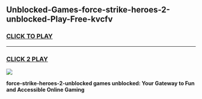 
## Unblocked-Games-force-strike-heroes-2-unblocked-Play-Free-kvcfv
<h3>
<a href="https://premium76.site?title=force-strike-heroes-2-unblocked&ref=18A1">CLICK TO PLAY</a></h3>
<hr>

<h3>
<a href="https://premium76.site?title=force-strike-heroes-2-unblocked&ref=18A1">CLICK 2 PLAY</a>
  
</h3>

<a href="https://premium76.site?title=force-strike-heroes-2-unblocked&ref=18A1"><img src="https://clearcache.store/games.png"></a>


**force-strike-heroes-2-unblocked games unblocked: Your Gateway to Fun and Accessible Online Gaming**
